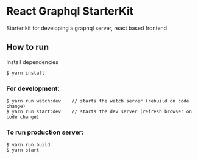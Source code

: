 # React Graphql StarterKit
Starter kit for developing a graphql server, react based frontend 

## How to run

Install dependencies
```
$ yarn install
```

### For development:
```
$ yarn run watch:dev    // starts the watch server (rebuild on code change)
$ yarn run start:dev    // starts the dev server (refresh browser on code change)
```

### To run production server:
```
$ yarn run build
$ yarn start
```
